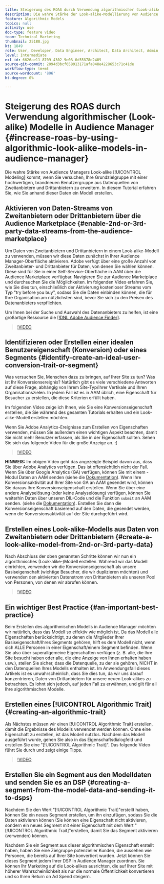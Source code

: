 ```yaml
---
title: Steigerung des ROAS durch Verwendung algorithmischer (Look-alike) Modelle
description: Die wahre Stärke der Look-alike-Modellierung von Audience Manager liegt darin, dass Sie versuchen, Ihre Grundzielgruppe gegenüber einer qualitativ hochwertigen, brandneuen Benutzergruppe aus 2nd- und Drittanbieter-Datenquellen zu erweitern. In diesem Tutorial erfahren Sie, wie Sie anhand dieser Daten ein Modell erstellen.
feature: Algorithmic Models
topics: null
activity: use
doc-type: feature video
team: Technical Marketing
thumbnail: 25188.jpg
kt: 1849
role: User, Developer, Data Engineer, Architect, Data Architect, Admin, Leader
level: Intermediate
exl-id: 6626ae11-8709-4302-9e03-0d55878d2409
source-git-commit: 2094d3bcf658913171afa848e4228653c71c41de
workflow-type: tm+mt
source-wordcount: '896'
ht-degree: 0%

---
```


# Steigerung des ROAS durch Verwendung algorithmischer (Look-alike) Modelle in Audience Manager {#increase-roas-by-using-algorithmic-look-alike-models-in-audience-manager}

Die wahre Stärke von Audience Managers Look-alike [!UICONTROL Modeling] kommt, wenn Sie versuchen, Ihre Grundzielgruppe mit einer hochwertigen, brandneuen Benutzergruppe aus Datenquellen von Zweitanbietern und Drittanbietern zu erweitern. In diesem Tutorial erfahren Sie, wie Sie anhand dieser Daten ein Modell erstellen.

## Aktivieren von Daten-Streams von Zweitanbietern oder Drittanbietern über die Audience Marketplace {#enable-2nd-or-3rd-party-data-streams-from-the-audience-marketplace}

Um Daten von Zweitanbietern und Drittanbietern in einem Look-alike-Modell zu verwenden, müssen wir diese Daten zunächst in Ihrer Audience Manager-Oberfläche aktivieren. Adobe verfügt über eine große Anzahl von Zweitanbieter- und Drittanbieter für Daten, von denen Sie wählen können. Diese sind für Sie in einer Self-Service-Oberfläche in AAM über die Audience Marketplace verfügbar. Navigieren Sie zur Audience Marketplace und durchsuchen Sie die Möglichkeiten. Im folgenden Video erfahren Sie, wie Sie dies tun, einschließlich der Aktivierung kostenloser Streams vom Typ &quot;try before you buy&quot;, sodass Sie die Daten einbinden können, die für Ihre Organisation am nützlichsten sind, bevor Sie sich zu den Preisen des Datenanbieters verpflichten.

Um Ihnen bei der Suche und Auswahl des Datenanbieters zu helfen, ist eine großartige Ressource die [[!DNL Adobe Audience Finder]](https://www.adobe-audience-finder.com/).

>[!VIDEO](https://video.tv.adobe.com/v/25188/?quality=12)

## Identifizieren oder Erstellen einer idealen Benutzereigenschaft (Konversion) oder eines Segments {#identify-create-an-ideal-user-conversion-trait-or-segment}

Was versuchen Sie, Menschen dazu zu bringen, auf Ihrer Site zu tun? Was ist Ihr Konversionsereignis? Natürlich gibt es viele verschiedene Antworten auf diese Frage, abhängig von Ihrem Site-Typ/Ihrer Vertikale und Ihren Organisationszielen. In jedem Fall ist es in AAM üblich, eine Eigenschaft für Besucher zu erstellen, die diese Kriterien erfüllt haben.

Im folgenden Video zeige ich Ihnen, wie Sie eine Konversionseigenschaft erstellen, die Sie während des gesamten Tutorials erhalten und ein Look-alike-Modell erstellen möchten.

Wenn Sie Adobe Analytics-Ereignisse zum Erstellen von Eigenschaften verwenden, müssen Sie außerdem einen wichtigen Aspekt beachten, damit Sie nicht mehr Benutzer erfassen, als Sie in der Eigenschaft sollten. Sehen Sie sich das folgende Video für die große Anzeige an. :)

>[!VIDEO](https://video.tv.adobe.com/v/23431/?quality=12)

**HINWEIS:** Im obigen Video geht das angezeigte Beispiel davon aus, dass Sie über Adobe Analytics verfügen. Das ist offensichtlich nicht der Fall. Wenn Sie über Google Analytics (GA) verfügen, können Sie mit einem -Modul Daten an AAM senden (siehe die [Dokumentation](https://experienceleague.adobe.com/docs/audience-manager/user-guide/dil-api/dil-modules.html)). Wenn Ihre Konversionsaktivität auf Ihrer Site von GA an AAM gesendet wird, können Sie daraus Ihre Konversionseigenschaft erstellen. Wenn Sie über eine andere Analyselösung (oder keine Analyselösung) verfügen, können Sie weiterhin Daten über unseren DIL-Code und die Funktion `submit` an AAM senden. (siehe die [Dokumentation](https://experienceleague.adobe.com/docs/audience-manager/user-guide/dil-api/dil-overview.html)). Erstellen Sie dann die Konversionseigenschaft basierend auf den Daten, die gesendet werden, wenn die Konversionsaktivität auf der Site durchgeführt wird.

## Erstellen eines Look-alike-Modells aus Daten von Zweitanbietern oder Drittanbietern {#create-a-look-alike-model-from-2nd-or-3rd-party-data}

Nach Abschluss der oben genannten Schritte können wir nun ein algorithmisches (Look-alike-)Modell erstellen. Während wir das Modell einrichten, verwenden wir die Konversionseigenschaft als unsere Basiseigenschaft (wichtige Besucher, die wir duplizieren möchten) und verwenden den aktivierten Datenstrom von Drittanbietern als unseren Pool von Personen, von denen wir abrufen können.

>[!VIDEO](https://video.tv.adobe.com/v/25190/?quality-12)

## Ein wichtiger Best Practice {#an-important-best-practice}

Beim Erstellen des algorithmischen Modells in Audience Manager möchten wir natürlich, dass das Modell so effektiv wie möglich ist. Da das Modell alle Eigenschaften berücksichtigt, zu denen die Mitglieder Ihrer Basiseigenschaft/Ihres Segments gehören, hilft es dem Modell nicht, wenn sich ALLE Personen in einer Eigenschaft/einem Segment befinden. Wenn Sie also über superallgemeine Eigenschaften verfügen (z. B. alle, die Ihre Site besucht haben oder alle, die eine Anzeige von Ihnen erhalten haben usw.), stellen Sie sicher, dass die Datenquelle, zu der sie gehören, NICHT in den Datenquellen Ihres Modells enthalten ist. Im Anwendungsfall dieses Artikels ist es unwahrscheinlich, dass Sie dies tun, da wir uns darauf konzentrieren, Daten von Drittanbietern für unsere neuen Look-alikes zu betrachten. Es lohnt sich jedoch, auf jeden Fall zu erwähnen, und gilt für all Ihre algorithmischen Modelle.

## Erstellen eines [!UICONTROL Algorithmic Trait] {#creating-an-algorithmic-trait}

Als Nächstes müssen wir einen [!UICONTROL Algorithmic Trait] erstellen, damit die Ergebnisse des Modells verwendet werden können. Ohne eine Eigenschaft zu erstellen, ist das Modell nutzlos. Nachdem das Modell ausgeführt wurde, gehen Sie also in das Eigenschaftsdialogfeld und erstellen Sie eine &quot;[!UICONTROL Algorithmic Trait]&quot;. Das folgende Video führt Sie durch und zeigt einige Tipps.

>[!VIDEO](https://video.tv.adobe.com/v/25191/?quality=12)

## Erstellen Sie ein Segment aus den Modelldaten und senden Sie es an DSP {#creating-a-segment-from-the-model-data-and-sending-it-to-dsps}

Nachdem Sie den Wert &quot;[!UICONTROL Algorithmic Trait]&quot;erstellt haben, können Sie ein neues Segment erstellen, um ihn einzufügen, sodass Sie die Daten aktivieren können (Sie können eine Eigenschaft nicht aktivieren, sondern ein neues Segment mit einer Eigenschaft mit dem Wert &quot;[!UICONTROL Algorithmic Trait]&quot;erstellen, damit Sie das Segment aktivieren (verwenden) können.

Nachdem Sie ein Segment aus dieser algorithmischen Eigenschaft erstellt haben, haben Sie eine Zielgruppe potenzieller Kunden, die aussehen wie Personen, die bereits auf Ihrer Site konvertiert wurden. Jetzt können Sie dieses Segment jedem Ihrer DSP in Audience Manager zuordnen. Sie können Ihr Marketing auf die Look-alikes ausrichten, die auf Ihrer Site mit höherer Wahrscheinlichkeit als nur die normale Öffentlichkeit konvertieren und so Ihren Return on Ad Spend steigern.
